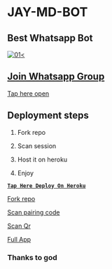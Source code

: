 # JAY-MD-BOT

## Best Whatsapp Bot


  <a href="https://ibb.co/N6NMDtn"><img src="https://telegra.ph/file/58580d6ff96d9b412944d.jpg" alt="01" border="0" /><                  


## Join Whatsapp Group

[Tap here open](https://chat.whatsapp.com/I4YnNl6k0Qh35b6GxSLcfj)


## Deployment steps

1. Fork repo


2. Scan session


3. Host it on heroku


4. Enjoy


**[`Tap Here Deploy On Heroku`](https://dashboard.heroku.com/new?template=https://github.com/ibrahimaitech/jay-ai-bot)**



[Fork repo](https://github.com/jayden-official/JAY-MD-BOT/fork)



[Scan pairing code](https://jaydenp-12ea9d06ae0c.herokuapp.com/pair)



[Scan Qr](https://jaydenp-12ea9d06ae0c.herokuapp.com/qr)



[Full App](https://jay-md-scanner1-4a694122a9ee.herokuapp.com/)


### Thanks to god
